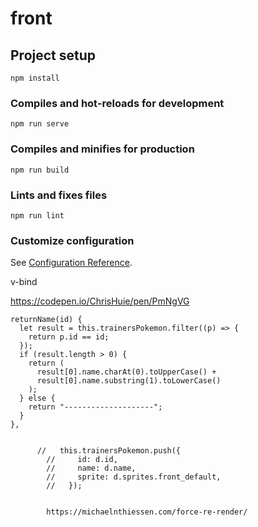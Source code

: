 # front

## Project setup
```
npm install
```

### Compiles and hot-reloads for development
```
npm run serve
```

### Compiles and minifies for production
```
npm run build
```

### Lints and fixes files
```
npm run lint
```

### Customize configuration
See [Configuration Reference](https://cli.vuejs.org/config/).

v-bind

https://codepen.io/ChrisHuie/pen/PmNgVG

    returnName(id) {
      let result = this.trainersPokemon.filter((p) => {
        return p.id == id;
      });
      if (result.length > 0) {
        return (
          result[0].name.charAt(0).toUpperCase() +
          result[0].name.substring(1).toLowerCase()
        );
      } else {
        return "--------------------";
      }
    },


          //   this.trainersPokemon.push({
            //     id: d.id,
            //     name: d.name,
            //     sprite: d.sprites.front_default,
            //   });


            https://michaelnthiessen.com/force-re-render/